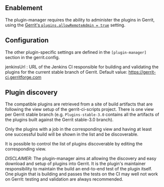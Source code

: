 Enablement
----------

The plugin-manager requires the ability to administer the plugins in Gerrit,
using the [Gerrit's `plugins.allowRemoteAdmin = true`][1] setting.

Configuration
-------------

The other plugin-specific settings are defined in the `[plugin-manager]` section
in the gerrit.config.

jenkinsUrl
:   URL of the Jenkins CI responsible for building and validating the plugins for
    the current stable branch of Gerrit.
    Default value: https://gerrit-ci.gerritforge.com


Plugin discovery
----------------

The compatible plugins are retrieved from a site of build artifacts that are
following the view setup of the gerrit-ci-scripts project. There is one view
per Gerrit stable branch (e.g. `Plugins-stable-3.0` contains all the artifacts
of the plugins built against the Gerrit stable-3.0 branch).

Only the plugins with a job in the corresponding view and having at least one
successful build will be shown in the list and be discoverable.

It is possible to control the list of plugins discoverable by editing the
corresponding view.

*DISCLAIMER*: The plugin-manager aims at allowing the discovery and easy
download and setup of plugins into Gerrit. It is the plugin's maintainer
responsibility to maintain the build an end-to-end test of the plugin itself.
One plugin that is building and passes the tests on the CI may well not work
on Gerrit: testing and validation are always recommended.

[1]: ../../../Documentation/config-gerrit.html#plugins.allowRemoteAdmin
[2]: https://gerrit.googlesource.com/gerrit-ci-scripts